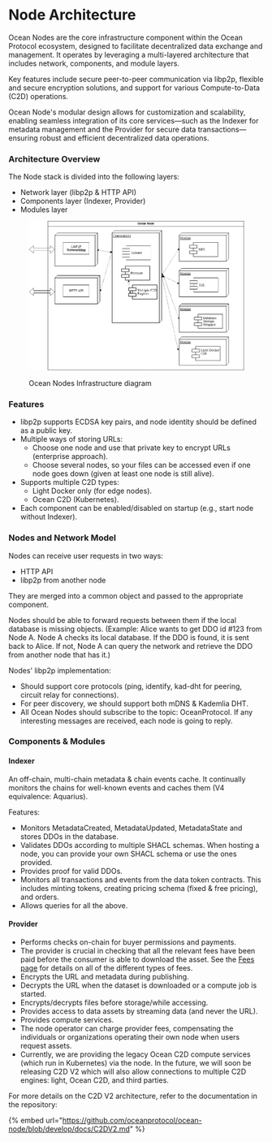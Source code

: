 # Node Architecture

Ocean Nodes are the core infrastructure component within the Ocean Protocol ecosystem, designed to facilitate decentralized data exchange and management. It operates by leveraging a multi-layered architecture that includes network, components, and module layers.&#x20;

Key features include secure peer-to-peer communication via libp2p, flexible and secure encryption solutions, and support for various Compute-to-Data (C2D) operations.&#x20;

Ocean Node's modular design allows for customization and scalability, enabling seamless integration of its core services—such as the Indexer for metadata management and the Provider for secure data transactions—ensuring robust and efficient decentralized data operations.

### Architecture Overview

The Node stack is divided into the following layers:

* Network layer (libp2p & HTTP API)
* Components layer (Indexer, Provider)
* Modules layer

<figure><img src="../../.gitbook/assets/image (1).png" alt=""><figcaption><p>Ocean Nodes Infrastructure diagram</p></figcaption></figure>

### Features

* libp2p supports ECDSA key pairs, and node identity should be defined as a public key.
* Multiple ways of storing URLs:
  * Choose one node and use that private key to encrypt URLs (enterprise approach).
  * Choose several nodes, so your files can be accessed even if one node goes down (given at least one node is still alive).
* Supports multiple C2D types:
  * Light Docker only (for edge nodes).
  * Ocean C2D (Kubernetes).
* Each component can be enabled/disabled on startup (e.g., start node without Indexer).

### Nodes and Network Model

Nodes can receive user requests in two ways:

* HTTP API
* libp2p from another node

They are merged into a common object and passed to the appropriate component.

Nodes should be able to forward requests between them if the local database is missing objects. (Example: Alice wants to get DDO id #123 from Node A. Node A checks its local database. If the DDO is found, it is sent back to Alice. If not, Node A can query the network and retrieve the DDO from another node that has it.)

Nodes' libp2p implementation:

* Should support core protocols (ping, identify, kad-dht for peering, circuit relay for connections).
* For peer discovery, we should support both mDNS & Kademlia DHT.
* All Ocean Nodes should subscribe to the topic: OceanProtocol. If any interesting messages are received, each node is going to reply.

### Components & Modules

#### Indexer

An off-chain, multi-chain metadata & chain events cache. It continually monitors the chains for well-known events and caches them (V4 equivalence: Aquarius).

Features:

* Monitors MetadataCreated, MetadataUpdated, MetadataState and stores DDOs in the database.
* Validates DDOs according to multiple SHACL schemas. When hosting a node, you can provide your own SHACL schema or use the ones provided.
* Provides proof for valid DDOs.
* Monitors all transactions and events from the data token contracts. This includes minting tokens,  creating pricing schema (fixed & free pricing), and orders.
* Allows queries for all the above.

#### Provider

* Performs checks on-chain for buyer permissions and payments.
* The provider is crucial in checking that all the relevant fees have been paid before the consumer is able to download the asset. See the [Fees page](../contracts/fees.md) for details on all of the different types of fees.
* Encrypts the URL and metadata during publishing.
* Decrypts the URL when the dataset is downloaded or a compute job is started.
* Encrypts/decrypts files before storage/while accessing.
* Provides access to data assets by streaming data (and never the URL).
* Provides compute services.&#x20;
* The node operator can charge provider fees, compensating the individuals or organizations operating their own node when users request assets.
* Currently, we are providing the legacy Ocean C2D compute services (which run in Kubernetes) via the node. In the future, we will soon be releasing C2D V2 which will also allow connections to multiple C2D engines: light, Ocean C2D, and third parties.

For more details on the C2D V2 architecture, refer to the documentation in the repository:&#x20;

{% embed url="https://github.com/oceanprotocol/ocean-node/blob/develop/docs/C2DV2.md" %}

###
